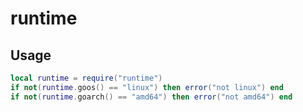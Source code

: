 # runtime

## Usage

```lua
local runtime = require("runtime")
if not(runtime.goos() == "linux") then error("not linux") end
if not(runtime.goarch() == "amd64") then error("not amd64") end
```
